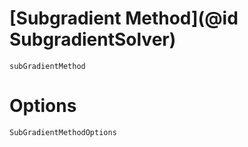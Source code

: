 # [Subgradient Method](@id SubgradientSolver)
```@docs
subGradientMethod
```
# Options
```@docs
SubGradientMethodOptions
```
